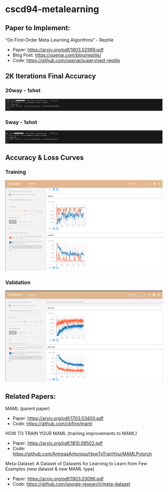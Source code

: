 # cscd94-metalearning

## Paper to Implement:

“On First-Order Meta-Learning Algorithms” - Reptile 
- Paper: https://arxiv.org/pdf/1803.02999.pdf 
- Blog Post: https://openai.com/blog/reptile/ 
- Code: https://github.com/openai/supervised-reptile

## 2K Iterations Final Accuracy

### 20way - 1shot
<img src="2K-itr-run/20way-1shot & 5way-1shot/20way-1shot-res.png" width="500">

### 5way - 1shot
<img src="2K-itr-run/20way-1shot & 5way-1shot/5way-1shot-res.png" width="500">

## Accuracy & Loss Curves 

### Training
<img src="2K-itr-run/20way-1shot & 5way-1shot/test-acc-loss.png" width="500">

### Validation
<img src="2K-itr-run/20way-1shot & 5way-1shot/train-acc-loss.png" width="500">

## Related Papers:

MAML (parent paper)
- Paper: https://arxiv.org/pdf/1703.03400.pdf 
- Code: https://github.com/cbfinn/maml

HOW TO TRAIN YOUR MAML (training improvements to MAML)
- Paper: https://arxiv.org/pdf/1810.09502.pdf 
- Code: https://github.com/AntreasAntoniou/HowToTrainYourMAMLPytorch


Meta-Dataset: A Dataset of Datasets for Learning to Learn from Few Examples (new dataset & new MAML type)
- Paper: https://arxiv.org/pdf/1903.03096.pdf 
- Code: https://github.com/google-research/meta-dataset

